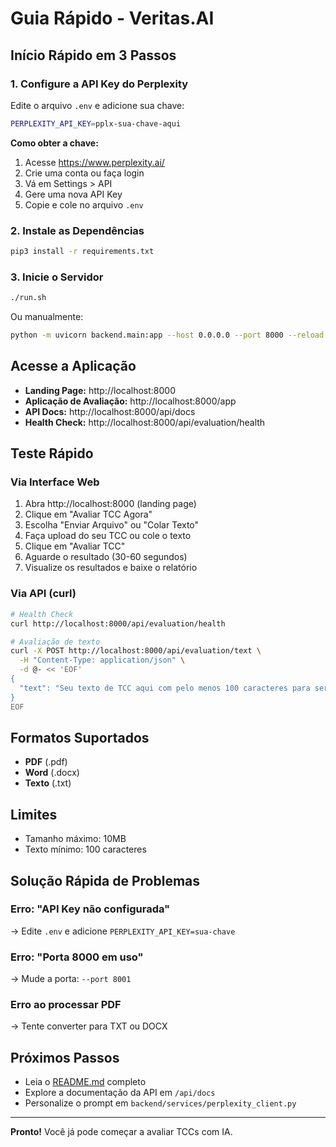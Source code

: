 # Guia Rápido - Veritas.AI

## Início Rápido em 3 Passos

### 1. Configure a API Key do Perplexity

Edite o arquivo `.env` e adicione sua chave:

```bash
PERPLEXITY_API_KEY=pplx-sua-chave-aqui
```

**Como obter a chave:**
1. Acesse https://www.perplexity.ai/
2. Crie uma conta ou faça login
3. Vá em Settings > API
4. Gere uma nova API Key
5. Copie e cole no arquivo `.env`

### 2. Instale as Dependências

```bash
pip3 install -r requirements.txt
```

### 3. Inicie o Servidor

```bash
./run.sh
```

Ou manualmente:

```bash
python -m uvicorn backend.main:app --host 0.0.0.0 --port 8000 --reload
```

## Acesse a Aplicação

- **Landing Page:** http://localhost:8000
- **Aplicação de Avaliação:** http://localhost:8000/app
- **API Docs:** http://localhost:8000/api/docs
- **Health Check:** http://localhost:8000/api/evaluation/health

## Teste Rápido

### Via Interface Web

1. Abra http://localhost:8000 (landing page)
2. Clique em "Avaliar TCC Agora"
3. Escolha "Enviar Arquivo" ou "Colar Texto"
4. Faça upload do seu TCC ou cole o texto
5. Clique em "Avaliar TCC"
6. Aguarde o resultado (30-60 segundos)
7. Visualize os resultados e baixe o relatório

### Via API (curl)

```bash
# Health Check
curl http://localhost:8000/api/evaluation/health

# Avaliação de texto
curl -X POST http://localhost:8000/api/evaluation/text \
  -H "Content-Type: application/json" \
  -d @- << 'EOF'
{
  "text": "Seu texto de TCC aqui com pelo menos 100 caracteres para ser válido..."
}
EOF
```

## Formatos Suportados

- **PDF** (.pdf)
- **Word** (.docx)
- **Texto** (.txt)

## Limites

- Tamanho máximo: 10MB
- Texto mínimo: 100 caracteres

## Solução Rápida de Problemas

### Erro: "API Key não configurada"
→ Edite `.env` e adicione `PERPLEXITY_API_KEY=sua-chave`

### Erro: "Porta 8000 em uso"
→ Mude a porta: `--port 8001`

### Erro ao processar PDF
→ Tente converter para TXT ou DOCX

## Próximos Passos

- Leia o [README.md](README.md) completo
- Explore a documentação da API em `/api/docs`
- Personalize o prompt em `backend/services/perplexity_client.py`

---

**Pronto!** Você já pode começar a avaliar TCCs com IA.

